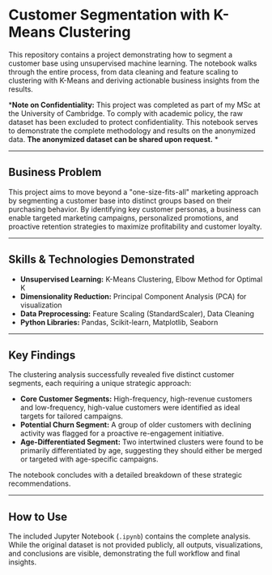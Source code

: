 # Customer Segmentation with K-Means Clustering

This repository contains a project demonstrating how to segment a customer base using unsupervised machine learning. The notebook walks through the entire process, from data cleaning and feature scaling to clustering with K-Means and deriving actionable business insights from the results.

*__Note on Confidentiality:__ This project was completed as part of my MSc at the University of Cambridge. To comply with academic policy, the raw dataset has been excluded to protect confidentiality. This notebook serves to demonstrate the complete methodology and results on the anonymized data. **The anonymized dataset can be shared upon request.** *

---

## Business Problem

This project aims to move beyond a "one-size-fits-all" marketing approach by segmenting a customer base into distinct groups based on their purchasing behavior. By identifying key customer personas, a business can enable targeted marketing campaigns, personalized promotions, and proactive retention strategies to maximize profitability and customer loyalty.

---

## Skills & Technologies Demonstrated

* **Unsupervised Learning:** K-Means Clustering, Elbow Method for Optimal K
* **Dimensionality Reduction:** Principal Component Analysis (PCA) for visualization
* **Data Preprocessing:** Feature Scaling (StandardScaler), Data Cleaning
* **Python Libraries:** Pandas, Scikit-learn, Matplotlib, Seaborn

---

## Key Findings

The clustering analysis successfully revealed five distinct customer segments, each requiring a unique strategic approach:

* **Core Customer Segments:** High-frequency, high-revenue customers and low-frequency, high-value customers were identified as ideal targets for tailored campaigns.
* **Potential Churn Segment:** A group of older customers with declining activity was flagged for a proactive re-engagement initiative.
* **Age-Differentiated Segment:** Two intertwined clusters were found to be primarily differentiated by age, suggesting they should either be merged or targeted with age-specific campaigns.

The notebook concludes with a detailed breakdown of these strategic recommendations.

---

## How to Use

The included Jupyter Notebook (`.ipynb`) contains the complete analysis. While the original dataset is not provided publicly, all outputs, visualizations, and conclusions are visible, demonstrating the full workflow and final insights.
